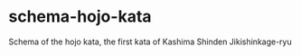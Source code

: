 schema-hojo-kata
================

Schema of the hojo kata, the first kata of Kashima Shinden Jikishinkage-ryu
